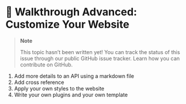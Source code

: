 🔧 Walkthrough Advanced: Customize Your Website
===================================

> **Note**
> 
> This topic hasn’t been written yet! You can track the status of this issue through our public GitHub issue tracker. Learn how you can contribute on GitHub.


1. Add more details to an API using a markdown file
2. Add cross reference
3. Apply your own styles to the website
4. Write your own plugins and your own template
